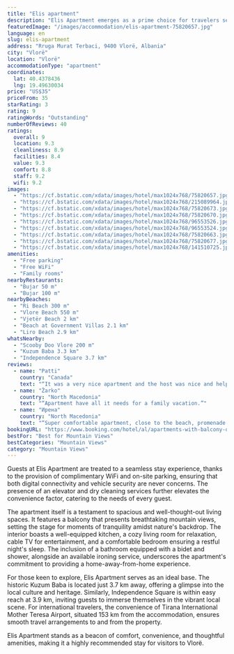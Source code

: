 ```yaml
---
title: "Elis apartment"
description: "Elis Apartment emerges as a prime choice for travelers seeking comfort and convenience in the heart of Vlorë."
featuredImage: "/images/accommodation/elis-apartment-75820657.jpg"
language: en
slug: elis-apartment
address: "Rruga Murat Terbaci, 9400 Vlorë, Albania"
city: "Vlorë"
location: "Vlorë"
accommodationType: "apartment"
coordinates:
  lat: 40.4378436
  lng: 19.49630034
price: "US$35"
priceFrom: 35
starRating: 3
rating: 9
ratingWords: "Outstanding"
numberOfReviews: 40
ratings:
  overall: 9
  location: 9.3
  cleanliness: 8.9
  facilities: 8.4
  value: 9.3
  comfort: 8.8
  staff: 9.2
  wifi: 9.2
images:
  - "https://cf.bstatic.com/xdata/images/hotel/max1024x768/75820657.jpg?k=b310cd8b31e7804d51c073b5759727fdf1dbe61a57109caafbcfe276b17280e6&o=&hp=1"
  - "https://cf.bstatic.com/xdata/images/hotel/max1024x768/215089964.jpg?k=e2bd389ab5e80ac19631ba9cfa645b517da9d8083e7d306f15faa6384931f679&o=&hp=1"
  - "https://cf.bstatic.com/xdata/images/hotel/max1024x768/75820673.jpg?k=718b51049fa6eeb7c4f6087c4ecbb7fac5792fb18318420f371b231b3ec70d18&o=&hp=1"
  - "https://cf.bstatic.com/xdata/images/hotel/max1024x768/75820670.jpg?k=8a0b5b8a2cf734a67d16eeff77287ba81bee9286621f70abc1df9fb88395ad6c&o=&hp=1"
  - "https://cf.bstatic.com/xdata/images/hotel/max1024x768/96553526.jpg?k=f2640c704f2d06e523e06433d5653efa6eba39d09894dc606da6ae66d1741839&o=&hp=1"
  - "https://cf.bstatic.com/xdata/images/hotel/max1024x768/96553524.jpg?k=1c9cca46a596c5a89f81e63258cd20da8a404843efa4b88c3b9c91671751c905&o=&hp=1"
  - "https://cf.bstatic.com/xdata/images/hotel/max1024x768/75820663.jpg?k=3b99c3bba09950e6f53614ad267b2922324f9b2e6b5a2e86ab25ac21ec6148b1&o=&hp=1"
  - "https://cf.bstatic.com/xdata/images/hotel/max1024x768/75820677.jpg?k=b71d95f53b9cce020c70e4c631759498720b4c9e2830c8e05976c56cfeba9f01&o=&hp=1"
  - "https://cf.bstatic.com/xdata/images/hotel/max1024x768/141510725.jpg?k=49dd8788d22db3fd72a48c2afc22c061bba9274ea1029c94e34cb4bcc1dfad59&o=&hp=1"
amenities:
  - "Free parking"
  - "Free WiFi"
  - "Family rooms"
nearbyRestaurants:
  - "Bujar 50 m"
  - "Bujar 100 m"
nearbyBeaches:
  - "Ri Beach 300 m"
  - "Vlore Beach 550 m"
  - "Vjetër Beach 2 km"
  - "Beach at Government Villas 2.1 km"
  - "Liro Beach 2.9 km"
whatsNearby:
  - "Scooby Doo Vlore 200 m"
  - "Kuzum Baba 3.3 km"
  - "Independence Square 3.7 km"
reviews:
  - name: "Patti"
    country: "Canada"
    text: "“It was a very nice apartment and the host was nice and helpful. It was a great place to relax and chill on my own.”"
  - name: "Žarko"
    country: "North Macedonia"
    text: "“Apartment have all it needs for a family vacation.”"
  - name: "Ирена"
    country: "North Macedonia"
    text: "“Super comfortable apartment, close to the beach, promenade and market. Large parking next to the building. The washing machine does a great job, at least if you have small children like us. We would definitely go again next time.”"
bookingURL: "https://www.booking.com/hotel/al/apartments-with-balcony-onorato-2.en-gb.html?aid=8035640"
bestFor: "Best for Mountain Views"
bestCategories: "Mountain Views"
category: "Mountain Views"
---
```


Guests at Elis Apartment are treated to a seamless stay experience, thanks to the provision of complimentary WiFi and on-site parking, ensuring that both digital connectivity and vehicle security are never concerns. The presence of an elevator and dry cleaning services further elevates the convenience factor, catering to the needs of every guest.

The apartment itself is a testament to spacious and well-thought-out living spaces. It features a balcony that presents breathtaking mountain views, setting the stage for moments of tranquility amidst nature's backdrop. The interior boasts a well-equipped kitchen, a cozy living room for relaxation, cable TV for entertainment, and a comfortable bedroom ensuring a restful night's sleep. The inclusion of a bathroom equipped with a bidet and shower, alongside an available ironing service, underscores the apartment's commitment to providing a home-away-from-home experience.

For those keen to explore, Elis Apartment serves as an ideal base. The historic Kuzum Baba is located just 3.7 km away, offering a glimpse into the local culture and heritage. Similarly, Independence Square is within easy reach at 3.9 km, inviting guests to immerse themselves in the vibrant local scene. For international travelers, the convenience of Tirana International Mother Teresa Airport, situated 153 km from the accommodation, ensures smooth travel arrangements to and from the property.

Elis Apartment stands as a beacon of comfort, convenience, and thoughtful amenities, making it a highly recommended stay for visitors to Vlorë.